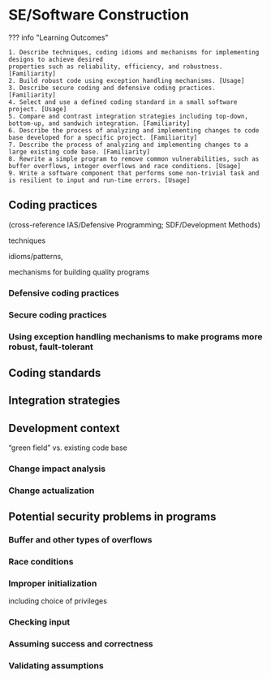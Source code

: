 # SE/Software Construction

??? info "Learning Outcomes"

    1. Describe techniques, coding idioms and mechanisms for implementing designs to achieve desired
    properties such as reliability, efficiency, and robustness. [Familiarity]
    2. Build robust code using exception handling mechanisms. [Usage]
    3. Describe secure coding and defensive coding practices. [Familiarity]
    4. Select and use a defined coding standard in a small software project. [Usage]
    5. Compare and contrast integration strategies including top-down, bottom-up, and sandwich integration. [Familiarity]
    6. Describe the process of analyzing and implementing changes to code base developed for a specific project. [Familiarity]
    7. Describe the process of analyzing and implementing changes to a large existing code base. [Familiarity]
    8. Rewrite a simple program to remove common vulnerabilities, such as buffer overflows, integer overflows and race conditions. [Usage]
    9. Write a software component that performs some non-trivial task and is resilient to input and run-time errors. [Usage]

## Coding practices

(cross-reference IAS/Defensive Programming; SDF/Development Methods)

techniques

idioms/patterns,

mechanisms for building quality programs



### Defensive coding practices

### Secure coding practices

### Using exception handling mechanisms to make programs more robust, fault-tolerant

## Coding standards

## Integration strategies

## Development context

“green field” vs. existing code base

### Change impact analysis

### Change actualization

## Potential security problems in programs

### Buffer and other types of overflows

### Race conditions

### Improper initialization

 including choice of privileges

### Checking input

### Assuming success and correctness

### Validating assumptions
